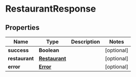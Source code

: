

# RestaurantResponse


## Properties

| Name | Type | Description | Notes |
|------------ | ------------- | ------------- | -------------|
|**success** | **Boolean** |  |  [optional] |
|**restaurant** | [**Restaurant**](Restaurant.md) |  |  [optional] |
|**error** | [**Error**](Error.md) |  |  [optional] |



